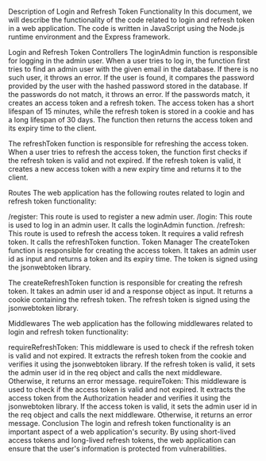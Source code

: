Description of Login and Refresh Token Functionality
In this document, we will describe the functionality of the code related to login and refresh token in a web application. The code is written in JavaScript using the Node.js runtime environment and the Express framework.

Login and Refresh Token Controllers
The loginAdmin function is responsible for logging in the admin user. When a user tries to log in, the function first tries to find an admin user with the given email in the database. If there is no such user, it throws an error. If the user is found, it compares the password provided by the user with the hashed password stored in the database. If the passwords do not match, it throws an error. If the passwords match, it creates an access token and a refresh token. The access token has a short lifespan of 15 minutes, while the refresh token is stored in a cookie and has a long lifespan of 30 days. The function then returns the access token and its expiry time to the client.

The refreshToken function is responsible for refreshing the access token. When a user tries to refresh the access token, the function first checks if the refresh token is valid and not expired. If the refresh token is valid, it creates a new access token with a new expiry time and returns it to the client.

Routes
The web application has the following routes related to login and refresh token functionality:

/register: This route is used to register a new admin user.
/login: This route is used to log in an admin user. It calls the loginAdmin function.
/refresh: This route is used to refresh the access token. It requires a valid refresh token. It calls the refreshToken function.
Token Manager
The createToken function is responsible for creating the access token. It takes an admin user id as input and returns a token and its expiry time. The token is signed using the jsonwebtoken library.

The createRefreshToken function is responsible for creating the refresh token. It takes an admin user id and a response object as input. It returns a cookie containing the refresh token. The refresh token is signed using the jsonwebtoken library.

Middlewares
The web application has the following middlewares related to login and refresh token functionality:

requireRefreshToken: This middleware is used to check if the refresh token is valid and not expired. It extracts the refresh token from the cookie and verifies it using the jsonwebtoken library. If the refresh token is valid, it sets the admin user id in the req object and calls the next middleware. Otherwise, it returns an error message.
requireToken: This middleware is used to check if the access token is valid and not expired. It extracts the access token from the Authorization header and verifies it using the jsonwebtoken library. If the access token is valid, it sets the admin user id in the req object and calls the next middleware. Otherwise, it returns an error message.
Conclusion
The login and refresh token functionality is an important aspect of a web application's security. By using short-lived access tokens and long-lived refresh tokens, the web application can ensure that the user's information is protected from vulnerabilities.